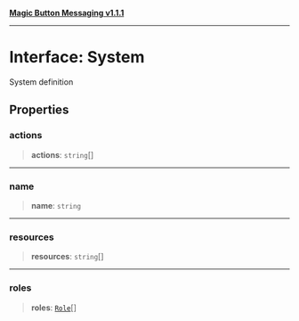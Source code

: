 [**Magic Button Messaging v1.1.1**](../README.md)

***

# Interface: System

System definition

## Properties

### actions

> **actions**: `string`[]

***

### name

> **name**: `string`

***

### resources

> **resources**: `string`[]

***

### roles

> **roles**: [`Role`](Role.md)[]
